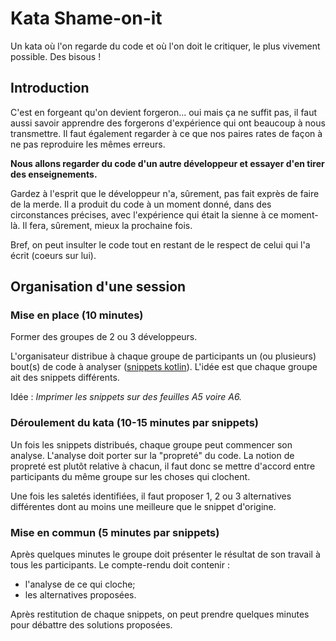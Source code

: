 # Kata Shame-on-it

Un kata où l'on regarde du code et où l'on doit le critiquer, le plus vivement possible.
Des bisous !

## Introduction

C'est en forgeant qu'on devient forgeron... oui mais ça ne suffit pas, il faut aussi savoir
apprendre des forgerons d'expérience qui ont beaucoup à nous transmettre. Il faut également regarder
à ce que nos paires rates de façon à ne pas reproduire les mêmes erreurs.

**Nous allons regarder du code d'un autre développeur et essayer d'en tirer des enseignements.**

Gardez à l'esprit que le développeur n'a, sûrement, pas fait exprès de faire de la merde. Il a
produit du code à un moment donné, dans des circonstances précises, avec l'expérience qui était la
sienne à ce moment-là. Il fera, sûrement, mieux la prochaine fois.

Bref, on peut insulter le code tout en restant de le respect de celui qui l'a écrit (coeurs sur lui). 

## Organisation d'une session

### Mise en place (10 minutes)

Former des groupes de 2 ou 3 développeurs.

L'organisateur distribue à chaque groupe de participants un (ou plusieurs) bout(s) de code à
analyser ([snippets kotlin](/kotlin/snippets/)). L'idée est que chaque groupe ait des snippets
différents.

Idée : _Imprimer les snippets sur des feuilles A5 voire A6._

### Déroulement du kata (10-15 minutes par snippets)

Un fois les snippets distribués, chaque groupe peut commencer son analyse. L'analyse doit porter
sur la "propreté" du code. La notion de propreté est plutôt relative à chacun, il faut donc se
mettre d'accord entre participants du même groupe sur les choses qui clochent.

Une fois les saletés identifiées, il faut proposer 1, 2 ou 3 alternatives différentes dont au moins
une meilleure que le snippet d'origine.

### Mise en commun (5 minutes par snippets)

Après quelques minutes le groupe doit présenter le résultat de son travail à tous les participants.
Le compte-rendu doit contenir :
- l'analyse de ce qui cloche;
- les alternatives proposées.

Après restitution de chaque snippets, on peut prendre quelques minutes pour débattre des solutions
proposées.
